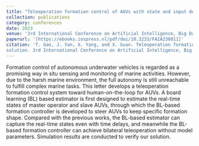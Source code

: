 ```yaml
---
title: "Teleoperation formation control of AUVs with state and input delays: A board learning-based solution"
collection: publications
category: conferences
date: 2023
venue: '3rd International Conference on Artificial Intelligence, Big Data and Algorithms (CAIBDA)'
paperurl: '[https://ebooks.iospress.nl/pdf/doi/10.3233/FAIA230811]'
citation: 'T. Gao, J. Yan, X. Yang, and X. Guan. Teleoperation formation control of AUVs with state and input delays: A board learning-based
solution. 3rd International Conference on Artificial Intelligence, Big Data and Algorithms, pp. 208-214, 2023.'
---
```


Formation control of autonomous underwater vehicles is regarded as a promising way in situ sensing and monitoring of marine activities. However, due to the harsh marine environment, the full autonomy is still unreachable to fulfill complex marine tasks. This letter develops a teleoperation formation control system toward human-on-the-loop for AUVs. A board learning (BL) based estimator is first designed to estimate the real-time states of master operator and slave AUVs, through which the BL-based formation controller is developed to steer AUVs to keep specific formation shape. Compared with the previous works, the BL-based estimator can capture the real-time states even with time delays, and meanwhile the BL-based formation controller can achieve bilateral teleoperation without model parameters. Simulation results are conducted to verify our solution.
